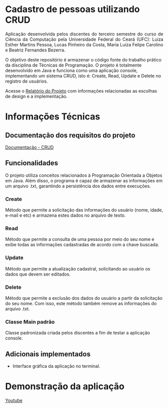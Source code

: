 # Cadastro de pessoas utilizando CRUD

<p align="justify">
Aplicação desenvolvida pelos discentes do terceiro semestre do curso de Ciência da Computação pela Universidade Federal do Ceará (UFC): Luiza Esther Martins Pessoa, Lucas Pinheiro da Costa, Maria Luiza Felipe Carolino e Beatriz Fernandes Bezerra.

O objetivo deste repositório é armazenar o código fonte do trabalho prático da disciplina de Técnicas de Programação. O projeto é totalmente desenvolvido em Java e funciona como uma aplicação console, implementando um sistema CRUD, isto é: Create, Read, Update e Delete no registro de usuários.

Acesse o [Relatório do Projeto](https://github.com/lucaspdc21/Cadastro_pessoa/blob/main/UFC_CK0235_9_Relat%C3%B3rio_Trab_03.pdf) com informações relacionadas as escolhas de design e a implementação.

# Informações Técnicas

## Documentação dos requisitos do projeto
[Documentação - CRUD](https://github.com/lucaspdc21/Cadastro_pessoa/blob/main/2024_CK_0235_TRAB_03_ESPECIFICACOES.pdf)

## Funcionalidades
O projeto utiliza conceitos relacionados à Programação Orientada a Objetos em Java. Além disso, o programa é capaz de armazenar as informações em um arquivo .txt, garantindo a persistência dos dados entre execuções.

### Create
Método que permite a solicitação das informações do usuário (nome, idade, e-mail e etc) e armazena estes dados no arquivo de texto.

### Read
Método que permite a consulta de uma pessoa por meio do seu nome e exibe todas as informações cadastradas de acordo com a chave buscada.

### Update
Método que permite a atualização cadastral, solicitando ao usuário os dados que devem ser editados.

### Delete
Método que permite a exclusão dos dados do usuário a partir da solicitação do seu nome. Com isso, este método também remove as informações do arquivo .txt.

### Classe Main padrão
Classe padronizada criada pelos discentes a fim de testar a aplicação console.

## Adicionais implementados
- Interface gráfica da aplicação no terminal.

# Demonstração da aplicação
[Youtube](https://youtu.be/Is2I85Kmuxs?si=HXUhNrrn3xgQA5BY)

</p>
